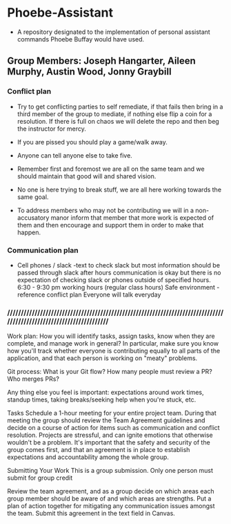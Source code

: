 # Phoebe-Assistant
* A repository designated to the implementation of personal assistant commands Phoebe Buffay would have used. 
## Group Members: Joseph Hangarter, Aileen Murphy, Austin Wood, Jonny Graybill

### Conflict plan

* Try to get conflicting parties to self remediate, if that fails then bring in a third member of the group to mediate, if nothing else flip a coin for a resolution. If there is full on chaos we will delete the repo and then beg the instructor for mercy.

* If you are pissed you should play a game/walk away.

* Anyone can tell anyone else to take five.

* Remember first and foremost we are all on the same team and we should maintain that good will and shared vision.

* No one is here trying to break stuff, we are all here working towards the same goal.

* To address members who may not be contributing we will in a non-accusatory manor inform that member that more work is expected of them and then encourage and support them in order to make that happen.

### Communication plan

* Cell phones / slack -text to check slack but most information should be passed through slack after hours communication is okay but there is no expectation of checking slack or phones outside of specified hours. 6:30 - 9:30 pm working hours (regular class hours) Safe environment - reference conflict plan Everyone will talk everyday
### ////////////////////////////////////////////////////////////////////////////////////////////////////////////////////
Work plan: How you will identify tasks, assign tasks, know when they are complete, and manage work in general? In particular, make sure you know how you'll track whether everyone is contributing equally to all parts of the application, and that each person is working on "meaty" problems.

Git process: What is your Git flow? How many people must review a PR? Who merges PRs?

Any thing else you feel is important: expectations around work times, standup times, taking breaks/seeking help when you're stuck, etc.

Tasks
Schedule a 1-hour meeting for your entire project team. During that meeting the group should review the Team Agreement guidelines and decide on a course of action for items such as communication and conflict resolution. Projects are stressful, and can ignite emotions that otherwise wouldn't be a problem. It's important that the safety and security of the group comes first, and that an agreement is in place to establish expectations and accountability among the whole group.

Submitting Your Work
This is a group submission. Only one person must submit for group credit

Review the team agreement, and as a group decide on which areas each group member should be aware of and which areas are strengths. Put a plan of action together for mitigating any communication issues amongst the team. Submit this agreement in the text field in Canvas.
